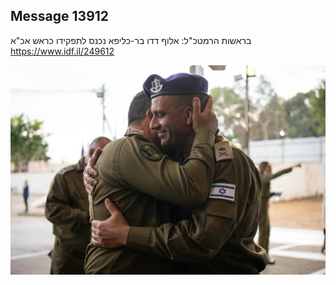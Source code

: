 ## Message 13912

בראשות הרמטכ"ל:
אלוף דדו בר-כליפא נכנס לתפקידו כראש אכ"א
https://www.idf.il/249612

![Photo](13912/13912_photo.jpg)
